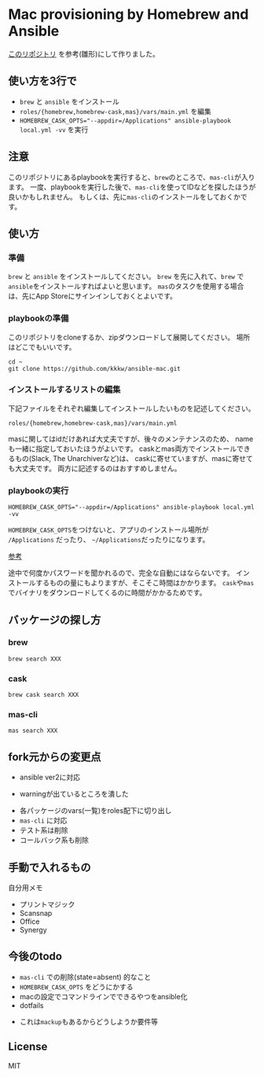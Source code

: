 # Mac provisioning by Homebrew and Ansible

[このリポジトリ](https://github.com/mawatari/mac-provisioning) を参考(雛形)にして作りました。

## 使い方を3行で

+  `brew` と `ansible` をインストール
+  `roles/{homebrew,homebrew-cask,mas}/vars/main.yml` を編集
+  `HOMEBREW_CASK_OPTS="--appdir=/Applications" ansible-playbook local.yml -vv` を実行

## 注意

このリポジトリにあるplaybookを実行すると、`brew`のところで、`mas-cli`が入ります。
一度、playbookを実行した後で、`mas-cli`を使ってIDなどを探したほうが良いかもしれません。
もしくは、先に`mas-cli`のインストールをしておくかです。

## 使い方

### 準備

`brew` と `ansible` をインストールしてください。
`brew` を先に入れて、`brew` で`ansible`をインストールすればよいと思います。
`mas`のタスクを使用する場合は、先にApp Storeにサインインしておくとよいです。

### playbookの準備

このリポジトリをcloneするか、zipダウンロードして展開してください。
場所はどこでもいいです。

```
cd ~
git clone https://github.com/kkkw/ansible-mac.git
```

###  インストールするリストの編集

下記ファイルをそれぞれ編集してインストールしたいものを記述してください。

```
roles/{homebrew,homebrew-cask,mas}/vars/main.yml
```

masに関してはidだけあれば大丈夫ですが、後々のメンテナンスのため、
nameも一緒に指定しておいたほうがよいです。
caskとmas両方でインストールできるもの(Slack, The Unarchiverなど)は、
caskに寄せていますが、masに寄せても大丈夫です。
両方に記述するのはおすすめしません。

### playbookの実行

```
HOMEBREW_CASK_OPTS="--appdir=/Applications" ansible-playbook local.yml -vv
```

`HOMEBREW_CASK_OPTS`をつけないと、アプリのインストール場所が
`/Applications` だったり、 `~/Applications`だったりになります。

[参考](http://mawatari.jp/archives/mac-provisioning-by-homebrew-and-ansible)

途中で何度かパスワードを聞かれるので、完全な自動にはならないです。
インストールするものの量にもよりますが、そこそこ時間はかかります。
`cask`や`mas`でバイナリをダウンロードしてくるのに時間がかかるためです。

## バッケージの探し方

### brew

```
brew search XXX
```

### cask

```
brew cask search XXX
```

### mas-cli

```
mas search XXX
```

## fork元からの変更点

+  ansible ver2に対応
  -  warningが出ているところを潰した
+  各パッケージのvars(一覧)をroles配下に切り出し
+  `mas-cli` に対応
+  テスト系は削除
+  コールバック系も削除

## 手動で入れるもの

自分用メモ

-  プリントマジック
-  Scansnap
-  Office
-  Synergy

## 今後のtodo

+  `mas-cli` での削除(state=absent) 的なこと
+  `HOMEBREW_CASK_OPTS` をどうにかする
+  macの設定でコマンドラインでできるやつをansible化
+  dotfails
  -  これは`mackup`もあるからどうしようか要件等

## License

MIT
